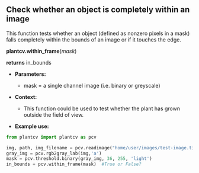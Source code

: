 ## Check whether an object is completely within an image

This function tests whether an object (defined as nonzero pixels in a mask) falls completely within the bounds of an image or if it touches the edge.

**plantcv.within_frame**(*mask*)

**returns** in_bounds

- **Parameters:**
    - mask = a single channel image (i.e. binary or greyscale)

- **Context:**
    - This function could be used to test whether the plant has grown outside the field of view.
- **Example use:**

```python
from plantcv import plantcv as pcv      

img, path, img_filename = pcv.readimage("home/user/images/test-image.tif")
gray_img = pcv.rgb2gray_lab(img,'a')
mask = pcv.threshold.binary(gray_img, 36, 255, 'light')
in_bounds = pcv.within_frame(mask)  #True or False?

```
